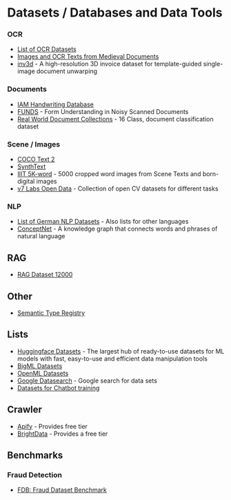 # Datasets / Databases and Data Tools

### OCR
- [List of OCR Datasets](https://github.com/xinke-wang/OCRDatasets)
- [Images and OCR Texts from Medieval Documents](https://live.european-language-grid.eu/catalogue/corpus/18267)
- [inv3d](https://felixhertlein.github.io/inv3d/) - A high-resolution 3D invoice dataset for template-guided single-image document unwarping
### Documents
- [IAM Handwriting Database](https://fki.tic.heia-fr.ch/databases/iam-handwriting-database)
- [FUNDS](https://guillaumejaume.github.io/FUNSD/) - Form Understanding in Noisy Scanned Documents
- [Real World Document Collections](https://www.kaggle.com/datasets/shaz13/real-world-documents-collections) - 16 Class, document classification dataset

### Scene / Images
- [COCO Text 2](https://vision.cornell.edu/se3/coco-text-2/)
- [SynthText](https://www.robots.ox.ac.uk/~vgg/data/scenetext/)
- [IIIT 5K-word](https://cvit.iiit.ac.in/research/projects/cvit-projects/the-iiit-5k-word-dataset) - 5000 cropped word images from Scene Texts and born-digital images
- [v7 Labs Open Data](https://www.v7labs.com/open-datasets) - Collection of open CV datasets for different tasks

### NLP
- [List of German NLP Datasets](https://metatext.io/datasets-list/german-language) - Also lists for other languages
- [ConceptNet](https://live.european-language-grid.eu/catalogue/lcr/4932/download/) - A knowledge graph that connects words and phrases of natural language

## RAG
- [RAG Dataset 12000](https://huggingface.co/datasets/neural-bridge/rag-dataset-12000)
## Other
- [Semantic Type Registry](https://registry.apicrafter.io/)

## Lists 
- [Huggingface Datasets](https://github.com/huggingface/datasets) - The largest hub of ready-to-use datasets for ML models with fast, easy-to-use and efficient data manipulation tools
- [BigML Datasets](https://bigml.com/gallery/datasets)
- [OpenML Datasets](https://www.openml.org/search?type=data&sort=date&status=active)
- [Google Datasearch](https://datasetsearch.research.google.com/) - Google search for data sets
- [Datasets for Chatbot training](https://kili-technology.com/data-labeling/machine-learning/24-best-machine-learning-datasets-for-chatbot-training)

## Crawler
- [Apify](https://apify.com/) - Provides free tier
- [BrightData](https://brightdata.com/) - Provides a free tier

## Benchmarks
### Fraud Detection
- [FDB: Fraud Dataset Benchmark](https://github.com/amazon-science/fraud-dataset-benchmark)

